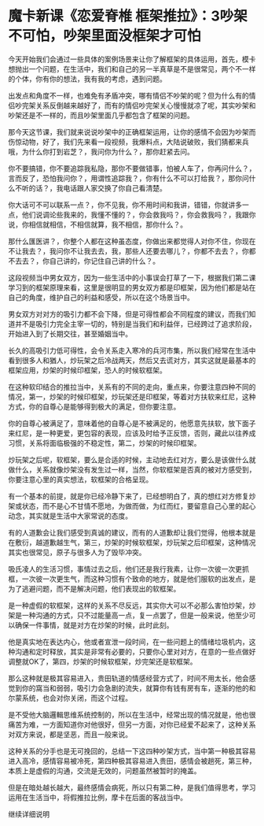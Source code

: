# 魔卡新课《恋爱脊椎 框架推拉》：3吵架不可怕，吵架里面没框架才可怕

今天开始我们会通过一些具体的案例场景来让你了解框架的具体运用，首先，模卡想抛出一个问题，在生活中，我们和自己的另一半真草是不是很常见，两个不一样的个体，你有你的想法，我有我的考虑，遇到问题。

出发点和角度不一样，也难免有矛盾冲突，哪有情侣不吵架的呢？但为什么有的情侣吵完架关系反倒越来越好了，而有的情侣吵完架关心慢慢就凉了呢，其实吵架和吵架还是不一样的，而且吵架里面几乎都包含了框架的问题。

那今天这节课，我们就来说说吵架中的正确框架运用，让你的感情不会因为吵架而伤惊动物，好了，我们先来看一段视频，我爆料点，大陆说破败，我们猜都来兵哦，为什么你打到岩芝？，我问你为什么？，那你赶紧去问。

你不要搞错，你不要追踪我私隐，那你不要做错事，怕被人车了，你再问什么？，言而反了，恐怕我问你？，用谓性追踪我？，你有什么不可以打给我？，那你问什么不听的话？，我电话跟人家交换了你自己看清楚。

你大话可不可以联系一点？，你不见我，你不用时间和我讲，错错，你就讲多一点，他们说调论些我来的，我懂不懂的？，你会救我吗？，你会救我吗？，我跟你说，你相信就相信，不相信就算，我不相信，那你什么？。

那什么匯医讲？，你整个人都在这种虽态度，你做出来都觉得人对你不住，你现在不让我去？，我问你不让我去去，我，那些人还要去哪儿？，你都不去去？，你都不去去？，你自己讲的，你记住自己讲的什么？。

这段视频当中男女双方，因为一些生活中的小事误会打草了一下，根据我们第二课学习到的框架原理来看，这里是很明显的男女双方都是印框架，因为他们都是站在自己的角度，维护自己的利益和感受，所以在这个场景当中。

男女双方对对方的吸引力都不会下降，但是可得性都会不同程度的建议，而我们知道并不是吸引力完全主宰一切的，特别是当我们和利益伴，已经跨过了追求阶段，开始进入到了长期交往，甚至婚姻当中。

长久的高吸引力低可得性，会令关系走入寒冷的兵河市集，所以我们经常在生活中看到很多人和猶人，炒玩架之后冷战两天，然后又去谎对方，其实这就是最基本的框架应用，炒架的时候印框架，恐人的时候软框架。

在这种软印结合的推拉当中，关系有的不同的走向，重点来，你要注意四种不同的情况，第一，炒架的时候印框架，炒玩架还是印框架，等着对方扶软来红尼，这种方式，你的自尊心是能够得到极大的满足，但你要注意。

你的自尊心被满足了，意味着他的自尊心是不被满足的，他愿意先扶软，放下面子来红尼，是一种更爱，更包容的表现，应该及时给予正反馈，否则，藏此以往养成习惯，关系将面临极强的不稳定性，第二，炒架的时候印框架。

炒玩架之后呢，软框架，要么是合适的时候，主动地去红对方，要么是该做什么就做什么，关系就像炒架没有发生过一样，当然，你软框架是否真的被对方感受到，你要注意心里的真实想法，软框架的合格呈现。

有一个基本的前提，就是你已经冷静下来了，已经想明白了，真的想红对方修复炒架或状态，而不是心不甘情不愿地，为做而做，为红而红，要留意自己心里的起心动念，其实就是生活中大家常说的态度。

有的人道歉会让我们感受到真诚的建议，而有的人道歉却让我们觉得，他根本就是在敷衍，越道歉越生气，第三，炒架的时候软框架，炒玩架之后印框架，这种情况其实也很常见，原子与很多人为了毁毕冲突。

吸氏凌人的生活习惯，事情过去之后，他们还是我行我素，让你一次彼一次更抓框，一次彼一次更生气，而这种习惯有个致命的地方，就是他们服软的出发点，是为了逃避问题，而不是解决问题，他们表现出的软框架。

是一种虚假的软框架，这样的关系不尽反远，其实你大可以不必那么害怕炒架，炒架是一种沟通的方式，只不过能量高一点，复一点罢了，但是一般来说，他至少可以确保一件事情，就是对方在炒架的时候，此时此刻。

他是真实地在表达内心，他或者宣泄一段时间，在一些问题上的情绪垃圾机内，这种沟通和定时释放，其实是非常有必要的，只要你心里对对方，在意的一些点做好调整就OK了，第四，炒架的时候软框架，炒完架还是软框架。

那么这种就是极其容易进入，贵田轨道的情感经营方式了，时间不用太长，他会感觉到你的窩当和弱弱，吸引力会急剧的流失，就算你有钱有房有车，逐渐的他的和尔蒙系统，也会对你关闭，而这个过程。

是不受他大脑邏輯思维系统控制的，所以在生活中，经常出现的情况就是，他也很痛苦为难，一方面知道你对他很好，但另一方面，对你已经爱不起来了，这种关系对双方来说，都是坚恶，而且一般来说。

这种关系的分手也是无可挽回的，总结一下这四种吵架方式，当中第一种极其容易进入高冷，感情容易被冷死，第四种极其容易进入贵田，感情会被趟死，第三种，本质上是虚假的沟通，交流是无效的，问题虽然被暂时的掩盖。

但是在暗处越长越大，最终感情会病死，所以只有第二种，是我们值得思考，学习运用在生活当中，将假推拉比例，摩卡在后面的客战当中。

继续详细说明